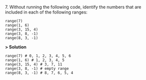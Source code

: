 7\. Without running the following code, identify the numbers that are included in each of the following ranges:
```
range(7)
range(1, 6)
range(3, 15, 4)
range(3, 8, -1)
range(8, 3, -1)
```
**> Solution**
```
range(7) # 0, 1, 2, 3, 4, 5, 6
range(1, 6) # 1, 2, 3, 4, 5
range(3, 15, 4) # 3, 7, 11
range(3, 8, -1) # empty range
range(8, 3, -1) # 8, 7, 6, 5, 4
```